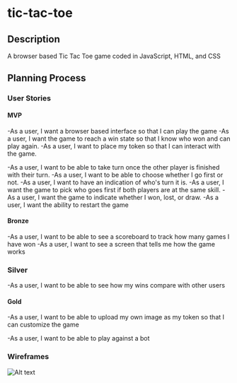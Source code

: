 # tic-tac-toe

## Description
A browser based Tic Tac Toe game coded in JavaScript, HTML, and CSS

## Planning Process

### User Stories

#### MVP
-As a user, I want a browser based interface so that I can play the game
-As a user, I want the game to reach a win state so that I know who won and can play again.
-As a user, I want to place my token so that I can interact with the game.

-As a user, I want to be able to take turn once the other player is finished with their turn.
-As a user, I want to be able to choose whether I go first or not.
-As a user, I want to have an indication of who's turn it is.
-As a user, I want the game to pick who goes first if both players are at the same skill.
-As a user, I want the game to indicate whether I won, lost, or draw.
-As a user, I want the ability to restart the game


#### Bronze

-As a user, I want to be able to see a scoreboard to track how many games I have won
-As a user, I want to see a screen that tells me how the game works

### Silver

-As a user, I want to be able to see how my wins compare with other users

#### Gold

-As a user, I want to be able to upload my own image as my token so that I can customize the game

-As a user, I want to be able to play against a bot

### Wireframes

![Alt text](./assets/Wireframe.jpeg)
